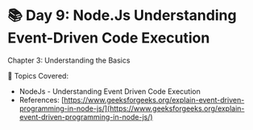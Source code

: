 # 📚 Day 9: Node.Js Understanding Event-Driven Code Execution

Chapter 3: Understanding the Basics

📖 Topics Covered:&#x20;

* NodeJs - Understanding Event Driven Code Execution&#x20;
* References: [https://www.geeksforgeeks.org/explain-event-driven-programming-in-node-js/](https://www.geeksforgeeks.org/explain-event-driven-programming-in-node-js/)
